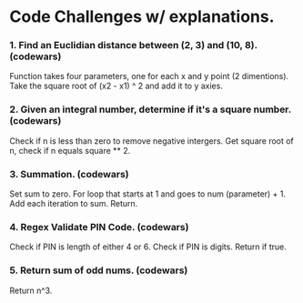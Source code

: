 # Code Challenges w/ explanations.

### 1. Find an Euclidian distance between (2, 3) and (10, 8). (codewars)
Function takes four parameters, one for each x and y point (2 dimentions). Take the square root of (x2 - x1) ^ 2 and add it to y axies. 

### 2. Given an integral number, determine if it's a square number. (codewars)
Check if n is less than zero to remove negative intergers. 
Get square root of n, check if n equals square ** 2.

### 3. Summation. (codewars)
Set sum to zero. For loop that starts at 1 and goes to num (parameter) + 1. Add each iteration to sum. Return.

### 4. Regex Validate PIN Code. (codewars)
Check if PIN is length of either 4 or 6. Check if PIN is digits. Return if true.

### 5. Return sum of odd nums. (codewars)
Return n^3.

